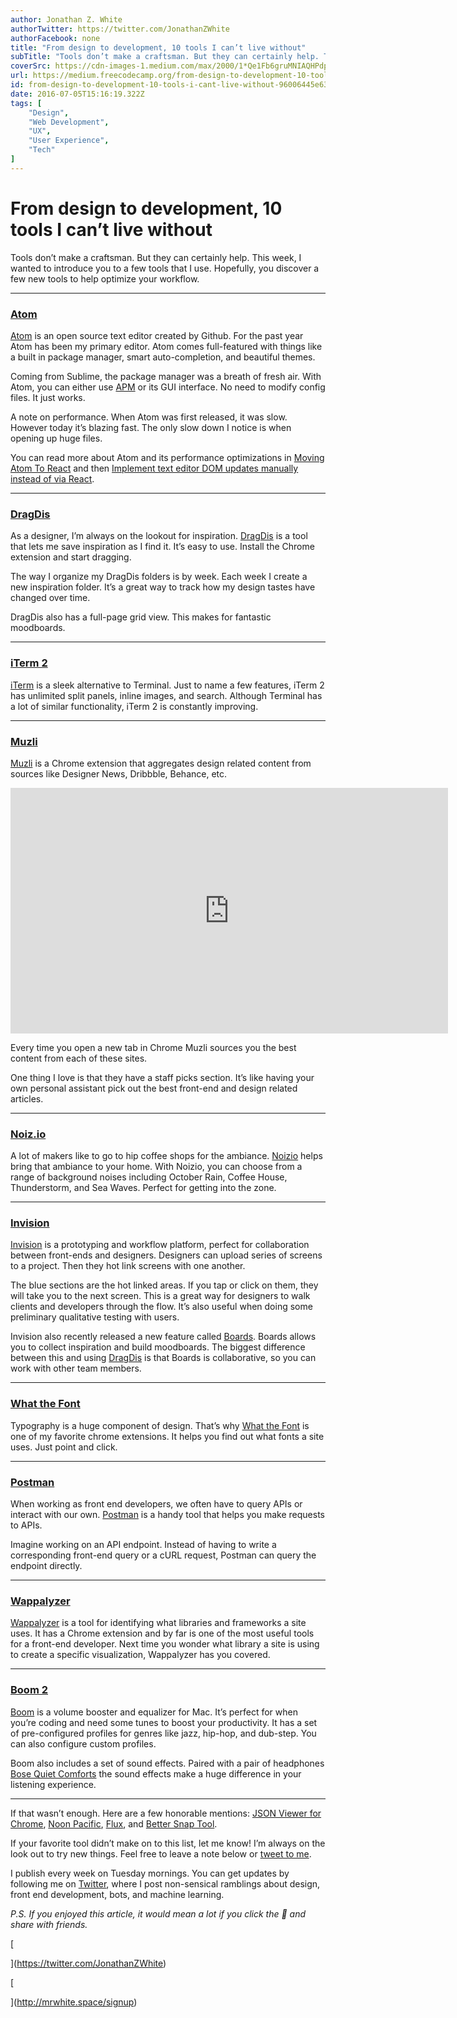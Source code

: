 ```yaml
---
author: Jonathan Z. White
authorTwitter: https://twitter.com/JonathanZWhite
authorFacebook: none
title: "From design to development, 10 tools I can’t live without"
subTitle: "Tools don’t make a craftsman. But they can certainly help. This week, I wanted to introduce you to a few tools that I use. Hopefully, you..."
coverSrc: https://cdn-images-1.medium.com/max/2000/1*Qe1Fb6gruMNIAQHPdpZ7Mg.png
url: https://medium.freecodecamp.org/from-design-to-development-10-tools-i-cant-live-without-96006445e636
id: from-design-to-development-10-tools-i-cant-live-without-96006445e636
date: 2016-07-05T15:16:19.322Z
tags: [
	"Design",
	"Web Development",
	"UX",
	"User Experience",
	"Tech"
]
---
```

# From design to development, 10 tools I can’t live without

Tools don’t make a craftsman. But they can certainly help. This week, I wanted to introduce you to a few tools that I use. Hopefully, you discover a few new tools to help optimize your workflow.











* * *







### [Atom](https://atom.io/)

[Atom](https://atom.io/) is an open source text editor created by Github. For the past year Atom has been my primary editor. Atom comes full-featured with things like a built in package manager, smart auto-completion, and beautiful themes.














Coming from Sublime, the package manager was a breath of fresh air. With Atom, you can either use [APM](https://github.com/atom/apm) or its GUI interface. No need to modify config files. It just works.














A note on performance. When Atom was first released, it was slow. However today it’s blazing fast. The only slow down I notice is when opening up huge files.

You can read more about Atom and its performance optimizations in [Moving Atom To React](http://blog.atom.io/2014/07/02/moving-atom-to-react.html) and then [Implement text editor DOM updates manually instead of via React](https://github.com/atom/atom/pull/5624).











* * *







### [DragDis](https://dragdis.com/)

As a designer, I’m always on the lookout for inspiration. [DragDis](https://dragdis.com/) is a tool that lets me save inspiration as I find it. It’s easy to use. Install the Chrome extension and start dragging.














The way I organize my DragDis folders is by week. Each week I create a new inspiration folder. It’s a great way to track how my design tastes have changed over time.














DragDis also has a full-page grid view. This makes for fantastic moodboards.











* * *







### [iTerm 2](https://www.iterm2.com/)

[iTerm](https://www.iterm2.com/index.html) is a sleek alternative to Terminal. Just to name a few features, iTerm 2 has unlimited split panels, inline images, and search. Although Terminal has a lot of similar functionality, iTerm 2 is constantly improving.
























* * *







### [Muzli](https://muz.li/)

[Muzli](https://muz.li/) is a Chrome extension that aggregates design related content from sources like Designer News, Dribbble, Behance, etc.





<iframe data-width="854" data-height="480" width="700" height="393" src="https://medium.freecodecamp.org/media/a66df417ab5ff9c80009184aadc85ef6?postId=96006445e636" data-media-id="a66df417ab5ff9c80009184aadc85ef6" allowfullscreen="" frameborder="0"></iframe>





Every time you open a new tab in Chrome Muzli sources you the best content from each of these sites.














One thing I love is that they have a staff picks section. It’s like having your own personal assistant pick out the best front-end and design related articles.











* * *







### [Noiz.io](http://noiz.io/)

A lot of makers like to go to hip coffee shops for the ambiance. [Noizio](http://noiz.io/) helps bring that ambiance to your home. With Noizio, you can choose from a range of background noises including October Rain, Coffee House, Thunderstorm, and Sea Waves. Perfect for getting into the zone.
























* * *







### [Invision](https://www.invisionapp.com/)

[Invision](https://www.invisionapp.com/) is a prototyping and workflow platform, perfect for collaboration between front-ends and designers. Designers can upload series of screens to a project. Then they hot link screens with one another.














The blue sections are the hot linked areas. If you tap or click on them, they will take you to the next screen. This is a great way for designers to walk clients and developers through the flow. It’s also useful when doing some preliminary qualitative testing with users.














Invision also recently released a new feature called [Boards](http://blog.invisionapp.com/boards-share-design-inspiration-assets/). Boards allows you to collect inspiration and build moodboards. The biggest difference between this and using [DragDis](https://dragdis.com/) is that Boards is collaborative, so you can work with other team members.
























* * *







### [What the Font](https://www.myfonts.com/WhatTheFont/)

Typography is a huge component of design. That’s why [What the Font](https://chrome.google.com/webstore/detail/whatfont/jabopobgcpjmedljpbcaablpmlmfcogm?hl=en) is one of my favorite chrome extensions. It helps you find out what fonts a site uses. Just point and click.
























* * *







### [Postman](https://www.getpostman.com/)

When working as front end developers, we often have to query APIs or interact with our own. [Postman](https://www.getpostman.com/) is a handy tool that helps you make requests to APIs.

Imagine working on an API endpoint. Instead of having to write a corresponding front-end query or a cURL request, Postman can query the endpoint directly.
























* * *







### [Wappalyzer](https://wappalyzer.com/)

[Wappalyzer](https://wappalyzer.com/) is a tool for identifying what libraries and frameworks a site uses. It has a Chrome extension and by far is one of the most useful tools for a front-end developer. Next time you wonder what library a site is using to create a specific visualization, Wappalyzer has you covered.
























* * *







### [Boom 2](http://www.globaldelight.com/boom/index.php)

[Boom](http://www.globaldelight.com/boom/index.php) is a volume booster and equalizer for Mac. It’s perfect for when you’re coding and need some tunes to boost your productivity. It has a set of pre-configured profiles for genres like jazz, hip-hop, and dub-step. You can also configure custom profiles.














Boom also includes a set of sound effects. Paired with a pair of headphones [Bose Quiet Comforts](https://www.bose.com/en_us/products/headphones/over_ear_headphones/quietcomfort-25-acoustic-noise-cancelling-headphones-apple-devices.html) the sound effects make a huge difference in your listening experience.
























* * *







If that wasn’t enough. Here are a few honorable mentions: [JSON Viewer for Chrome](https://chrome.google.com/webstore/detail/jsonview/chklaanhfefbnpoihckbnefhakgolnmc?hl=en), [Noon Pacific](http://noonpacific.com/), [Flux](https://justgetflux.com/), and [Better Snap Tool](https://itunes.apple.com/us/app/bettersnaptool/id417375580?mt=12).

If your favorite tool didn’t make on to this list, let me know! I’m always on the look out to try new things. Feel free to leave a note below or [tweet to me](https://twitter.com/JonathanZWhite).

I publish every week on Tuesday mornings. You can get updates by following me on [Twitter](https://twitter.com/JonathanZWhite), where I post non-sensical ramblings about design, front end development, bots, and machine learning.

_P.S. If you enjoyed this article, it would mean a lot if you click the 💚 and share with friends._







 [


](https://twitter.com/JonathanZWhite) 





 [


](http://mrwhite.space/signup) 










